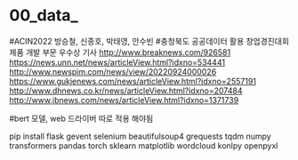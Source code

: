 # 00_data_
#ACIN2022 방승철, 신종호, 박태영, 안수빈
#충청북도 공공데이터 활용 창업경진대회 제품 개발 부문 우수상
기사
http://www.breaknews.com/926581
https://news.unn.net/news/articleView.html?idxno=534441
http://www.newspim.com/news/view/20220924000026
https://www.gukjenews.com/news/articleView.html?idxno=2557191
http://www.dhnews.co.kr/news/articleView.html?idxno=207484
http://www.jbnews.com/news/articleView.html?idxno=1371739

#bert 모델, web 드라이버 따로 적용 해야됨

pip install
flask
gevent
selenium
beautifulsoup4
grequests
tqdm
numpy
transformers
pandas
torch
sklearn
matplotlib
wordcloud
konlpy
openpyxl
